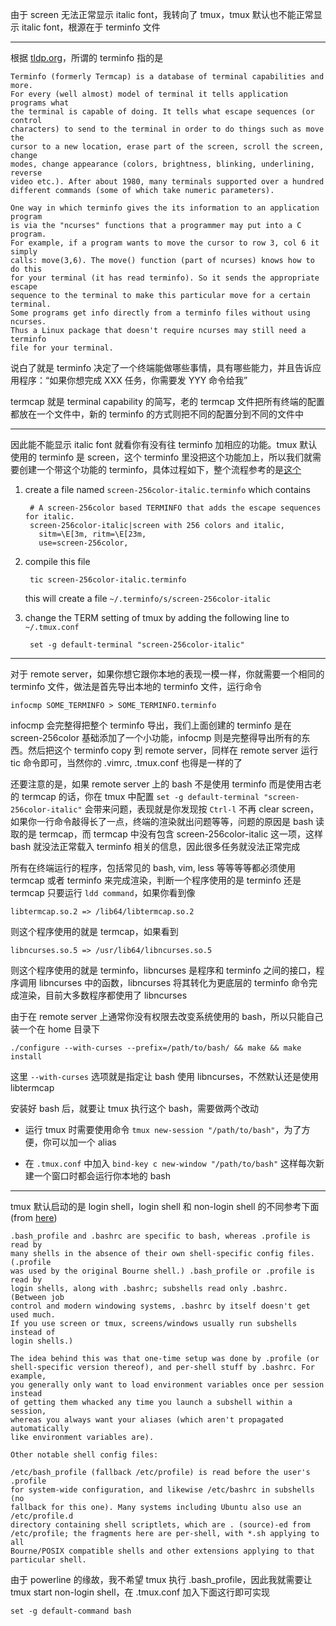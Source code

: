 由于 screen 无法正常显示 italic font，我转向了 tmux，tmux 默认也不能正常显示 italic font，根源在于 terminfo 文件

----------

根据 [tldp.org](http://tldp.org/HOWTO/Text-Terminal-HOWTO-16.html)，所谓的 terminfo 指的是

    Terminfo (formerly Termcap) is a database of terminal capabilities and more.
    For every (well almost) model of terminal it tells application programs what
    the terminal is capable of doing. It tells what escape sequences (or control
    characters) to send to the terminal in order to do things such as move the
    cursor to a new location, erase part of the screen, scroll the screen, change
    modes, change appearance (colors, brightness, blinking, underlining, reverse
    video etc.). After about 1980, many terminals supported over a hundred
    different commands (some of which take numeric parameters).
    
    One way in which terminfo gives the its information to an application program
    is via the "ncurses" functions that a programmer may put into a C program.
    For example, if a program wants to move the cursor to row 3, col 6 it simply
    calls: move(3,6). The move() function (part of ncurses) knows how to do this
    for your terminal (it has read terminfo). So it sends the appropriate escape
    sequence to the terminal to make this particular move for a certain terminal.
    Some programs get info directly from a terminfo files without using ncurses.
    Thus a Linux package that doesn't require ncurses may still need a terminfo
    file for your terminal.

说白了就是 terminfo 决定了一个终端能做哪些事情，具有哪些能力，并且告诉应用程序：“如果你想完成 XXX 任务，你需要发 YYY 命令给我”

termcap 就是 terminal capability 的简写，老的 termcap 文件把所有终端的配置都放在一个文件中，新的 terminfo 的方式则把不同的配置分到不同的文件中

----------

因此能不能显示 italic font 就看你有没有往 terminfo 加相应的功能。tmux 默认使用的 terminfo 是 screen，这个 terminfo 里没把这个功能加上，所以我们就需要创建一个带这个功能的 terminfo，具体过程如下，整个流程参考的是[这个](https://alexpearce.me/2014/05/italics-in-iterm2-vim-tmux/)

1. create a file named `screen-256color-italic.terminfo` which contains

        # A screen-256color based TERMINFO that adds the escape sequences for italic.
        screen-256color-italic|screen with 256 colors and italic,
          sitm=\E[3m, ritm=\E[23m,
          use=screen-256color,

2. compile this file

        tic screen-256color-italic.terminfo

    this will create a file `~/.terminfo/s/screen-256color-italic`

3. change the TERM setting of tmux by adding the following line to `~/.tmux.conf`

        set -g default-terminal "screen-256color-italic"

----------

对于 remote server，如果你想它跟你本地的表现一模一样，你就需要一个相同的 terminfo 文件，做法是首先导出本地的 terminfo 文件，运行命令

    infocmp SOME_TERMINFO > SOME_TERMINFO.terminfo

infocmp 会完整得把整个 terminfo 导出，我们上面创建的 terminfo 是在 screen-256color 基础添加了一个小功能，infocmp 则是完整得导出所有的东西。然后把这个 terminfo copy 到 remote server，同样在 remote server 运行 tic 命令即可，当然你的 .vimrc, .tmux.conf 也得是一样的了

还要注意的是，如果 remote server 上的 bash 不是使用 terminfo 而是使用古老的 termcap 的话，你在 tmux 中配置 `set -g default-terminal "screen-256color-italic"` 会带来问题，表现就是你发现按 `Ctrl-l` 不再 clear screen，如果你一行命令敲得长了一点，终端的渲染就出问题等等，问题的原因是 bash 读取的是 termcap，而 termcap 中没有包含 screen-256color-italic 这一项，这样 bash 就没法正常载入 terminfo 相关的信息，因此很多任务就没法正常完成

所有在终端运行的程序，包括常见的 bash, vim, less 等等等等都必须使用 termcap 或者 terminfo 来完成渲染，判断一个程序使用的是 terminfo 还是 termcap 只要运行 `ldd command`，如果你看到像 

    libtermcap.so.2 => /lib64/libtermcap.so.2

则这个程序使用的就是 termcap，如果看到

    libncurses.so.5 => /usr/lib64/libncurses.so.5

则这个程序使用的就是 terminfo，libncurses 是程序和 terminfo 之间的接口，程序调用 libncurses 中的函数，libncurses 将其转化为更底层的 terminfo 命令完成渲染，目前大多数程序都使用了 libncurses

由于在 remote server 上通常你没有权限去改变系统使用的 bash，所以只能自己装一个在 home 目录下

    ./configure --with-curses --prefix=/path/to/bash/ && make && make install

这里 `--with-curses` 选项就是指定让 bash 使用 libncurses，不然默认还是使用 libtermcap

安装好 bash 后，就要让 tmux 执行这个 bash，需要做两个改动

* 运行 tmux 时需要使用命令 `tmux new-session "/path/to/bash"`，为了方便，你可以加一个 alias

* 在 `.tmux.conf` 中加入 `bind-key c new-window "/path/to/bash"` 这样每次新建一个窗口时都会运行你本地的 bash

----------

tmux 默认启动的是 login shell，login shell 和 non-login shell 的不同参考下面 (from [here](http://serverfault.com/questions/261802/profile-vs-bash-profile-vs-bashrc))

    .bash_profile and .bashrc are specific to bash, whereas .profile is read by
    many shells in the absence of their own shell-specific config files. (.profile
    was used by the original Bourne shell.) .bash_profile or .profile is read by
    login shells, along with .bashrc; subshells read only .bashrc. (Between job
    control and modern windowing systems, .bashrc by itself doesn't get used much.
    If you use screen or tmux, screens/windows usually run subshells instead of
    login shells.)
    
    The idea behind this was that one-time setup was done by .profile (or
    shell-specific version thereof), and per-shell stuff by .bashrc. For example,
    you generally only want to load environment variables once per session instead
    of getting them whacked any time you launch a subshell within a session,
    whereas you always want your aliases (which aren't propagated automatically
    like environment variables are).
    
    Other notable shell config files:
    
    /etc/bash_profile (fallback /etc/profile) is read before the user's .profile
    for system-wide configuration, and likewise /etc/bashrc in subshells (no
    fallback for this one). Many systems including Ubuntu also use an /etc/profile.d
    directory containing shell scriptlets, which are . (source)-ed from
    /etc/profile; the fragments here are per-shell, with *.sh applying to all
    Bourne/POSIX compatible shells and other extensions applying to that
    particular shell.

由于 powerline 的缘故，我不希望 tmux 执行 .bash_profile，因此我就需要让 tmux start non-login shell，在 .tmux.conf 加入下面这行即可实现

    set -g default-command bash
